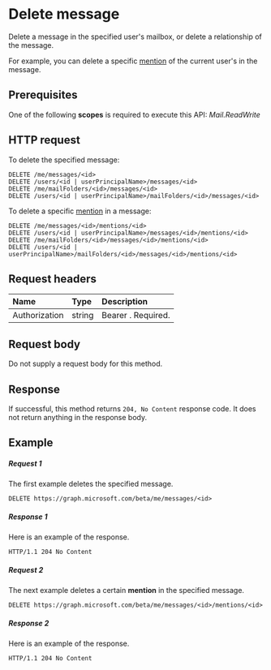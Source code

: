 # Delete message

Delete a message in the specified user's mailbox, or delete a relationship of the message.

For example, you can delete a specific [mention](../resources/mention.md) of the current user's in the message.

## Prerequisites
One of the following **scopes** is required to execute this API: 
*Mail.ReadWrite* 
## HTTP request

To delete the specified message:
<!-- { "blockType": "ignored" } -->
```http
DELETE /me/messages/<id>
DELETE /users/<id | userPrincipalName>/messages/<id>
DELETE /me/mailFolders/<id>/messages/<id>
DELETE /users/<id | userPrincipalName>/mailFolders/<id>/messages/<id>
```

To delete a specific [mention](../resources/mention.md) in a message:
<!-- { "blockType": "ignored" } -->
```http
DELETE /me/messages/<id>/mentions/<id>
DELETE /users/<id | userPrincipalName>/messages/<id>/mentions/<id>
DELETE /me/mailFolders/<id>/messages/<id>/mentions/<id>
DELETE /users/<id | userPrincipalName>/mailFolders/<id>/messages/<id>/mentions/<id>
```

## Request headers
| Name       | Type | Description|
|:---------------|:--------|:----------|
| Authorization  | string  | Bearer <token>. Required. |

## Request body
Do not supply a request body for this method.


## Response
If successful, this method returns `204, No Content` response code. It does not return anything in the response body.

## Example
##### Request 1
The first example deletes the specified message.
<!-- {
  "blockType": "request",
  "name": "delete_message"
}-->
```http
DELETE https://graph.microsoft.com/beta/me/messages/<id>
```
##### Response 1
Here is an example of the response. 
<!-- {
  "blockType": "response",
  "truncated": true
} -->
```http
HTTP/1.1 204 No Content
```

##### Request 2
The next example deletes a certain **mention** in the specified message.
<!-- {
  "blockType": "request",
  "name": "delete_mention_in_message"
}-->
```http
DELETE https://graph.microsoft.com/beta/me/messages/<id>/mentions/<id>
```
##### Response 2
Here is an example of the response. 
<!-- {
  "blockType": "response",
  "truncated": true
} -->
```http
HTTP/1.1 204 No Content
```
<!-- uuid: 8fcb5dbc-d5aa-4681-8e31-b001d5168d79
2015-10-25 14:57:30 UTC -->
<!-- {
  "type": "#page.annotation",
  "description": "Delete message",
  "keywords": "",
  "section": "documentation",
  "tocPath": ""
}-->